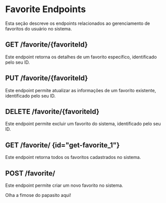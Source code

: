 # Favorite Endpoints

Esta seção descreve os endpoints relacionados ao gerenciamento de favoritos do usuário no sistema.

## GET /favorite/{favoriteId}

Este endpoint retorna os detalhes de um favorito específico, identificado pelo seu ID.

<api-endpoint openapi-path="../api/backend_flashpomo-openapi.yaml" method="GET" endpoint="/favorite/{favoriteId}"/>

## PUT /favorite/{favoriteId}

Este endpoint permite atualizar as informações de um favorito existente, identificado pelo seu ID.

<api-endpoint openapi-path="../api/backend_flashpomo-openapi.yaml" method="PUT" endpoint="/favorite/{favoriteId}"/>

## DELETE /favorite/{favoriteId}

Este endpoint permite excluir um favorito do sistema, identificado pelo seu ID.

<api-endpoint openapi-path="../api/backend_flashpomo-openapi.yaml" method="DELETE" endpoint="/favorite/{favoriteId}"/>

## GET /favorite/ {id="get-favorite_1"}

Este endpoint retorna todos os favoritos cadastrados no sistema.

<api-endpoint openapi-path="../api/backend_flashpomo-openapi.yaml" method="GET" endpoint="/favorite/"/>

## POST /favorite/

Este endpoint permite criar um novo favorito no sistema.

<api-endpoint openapi-path="../api/backend_flashpomo-openapi.yaml" method="POST" endpoint="/favorite/"/>

Olha a fimose do papasito aqui!